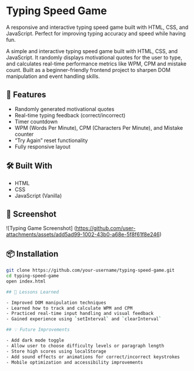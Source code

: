 # Typing Speed Game

A responsive and interactive typing speed game built with HTML, CSS, and JavaScript. Perfect for improving typing accuracy and speed while having fun.

A simple and interactive typing speed game built with HTML, CSS, and JavaScript. It randomly displays motivational quotes for the user to type, and calculates real-time performance metrics like WPM, CPM and mistake count. Built as a beginner-friendly frontend project to sharpen DOM manipulation and event handling skills.

## 🚀 Features
- Randomly generated motivational quotes
- Real-time typing feedback (correct/incorrect)
- Timer countdown
- WPM (Words Per Minute), CPM (Characters Per Minute), and Mistake counter
- “Try Again” reset functionality
- Fully responsive layout


## 🛠️ Built With
- HTML
- CSS
- JavaScript (Vanilla)

## 📸 Screenshot
![Typing Game Screenshot] (https://github.com/user-attachments/assets/add5ad99-1002-43b0-a68e-5f8f61f8e246)


## 📦 Installation
```bash
git clone https://github.com/your-username/typing-speed-game.git
cd typing-speed-game
open index.html

## 🧠 Lessons Learned

- Improved DOM manipulation techniques
- Learned how to track and calculate WPM and CPM
- Practiced real-time input handling and visual feedback
- Gained experience using `setInterval` and `clearInterval`

## 💡 Future Improvements

- Add dark mode toggle
- Allow user to choose difficulty levels or paragraph length
- Store high scores using localStorage
- Add sound effects or animations for correct/incorrect keystrokes
- Mobile optimization and accessibility improvements
